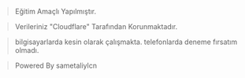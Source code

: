 > Eğitim Amaçlı Yapılmıştır.

> Verileriniz "Cloudflare" Tarafından Korunmaktadır.

> bilgisayarlarda kesin olarak çalışmakta.
> telefonlarda deneme fırsatım olmadı.

> Powered By sametaliylcn
